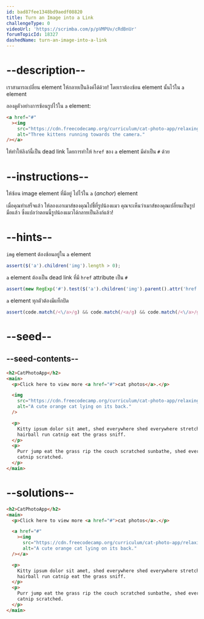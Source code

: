 ```yaml
---
id: bad87fee1348bd9aedf08820
title: Turn an Image into a Link
challengeType: 0
videoUrl: 'https://scrimba.com/p/pVMPUv/cRdBnUr'
forumTopicId: 18327
dashedName: turn-an-image-into-a-link
---
```


# --description--

เราสามารถเปลี่ยน element ให้กลายเป็นลิงค์ได้ด้วย!
โดยเราต้องซ้อน element นั้นไว้ใน `a` element

ลองดูตัวอย่างการซ้อนรูปไว้ใน `a` element:

```html
<a href="#"
  ><img
    src="https://cdn.freecodecamp.org/curriculum/cat-photo-app/relaxing-cat.jpg"
    alt="Three kittens running towards the camera."
/></a>
```

ให้ทำให้ลิงก์นี้เป็น dead link โดยการทำให้ `href` ของ `a` element มีค่าเป็น `#` ด้วย

# --instructions--

ให้ซ้อน image element ที่มีอยู่ ไปไว้ใน `a` (_anchor_) element

เมื่อคุณทำเสร็จแล้ว
ให้ลองเอาเมาส์ของคุณไปชี้ที่รูปน้องแมว คุณจะเห็นว่าเมาส์ของคุณเปลี่ยนเป็นรูปมือแล้ว
ซึ่งแปลว่าตอนนี้รูปน้องแมวได้กลายเป็นลิงก์แล้ว!

# --hints--

`img` element ต้องซ้อนอยู่ใน `a` element

```js
assert($('a').children('img').length > 0);
```

`a` element ต้องเป็น dead link ที่มี `href` attribute เป็น `#`

```js
assert(new RegExp('#').test($('a').children('img').parent().attr('href')));
```

`a` element ทุกตัวต้องมีแท็กปิด

```js
assert(code.match(/<\/a>/g) && code.match(/<a/g) && code.match(/<\/a>/g).length === code.match(/<a/g).length);
```

# --seed--

## --seed-contents--

```html
<h2>CatPhotoApp</h2>
<main>
  <p>Click here to view more <a href="#">cat photos</a>.</p>

  <img
    src="https://cdn.freecodecamp.org/curriculum/cat-photo-app/relaxing-cat.jpg"
    alt="A cute orange cat lying on its back."
  />

  <p>
    Kitty ipsum dolor sit amet, shed everywhere shed everywhere stretching attack your ankles chase the red dot,
    hairball run catnip eat the grass sniff.
  </p>
  <p>
    Purr jump eat the grass rip the couch scratched sunbathe, shed everywhere rip the couch sleep in the sink fluffy fur
    catnip scratched.
  </p>
</main>
```

# --solutions--

```html
<h2>CatPhotoApp</h2>
<main>
  <p>Click here to view more <a href="#">cat photos</a>.</p>

  <a href="#"
    ><img
      src="https://cdn.freecodecamp.org/curriculum/cat-photo-app/relaxing-cat.jpg"
      alt="A cute orange cat lying on its back."
  /></a>

  <p>
    Kitty ipsum dolor sit amet, shed everywhere shed everywhere stretching attack your ankles chase the red dot,
    hairball run catnip eat the grass sniff.
  </p>
  <p>
    Purr jump eat the grass rip the couch scratched sunbathe, shed everywhere rip the couch sleep in the sink fluffy fur
    catnip scratched.
  </p>
</main>
```
